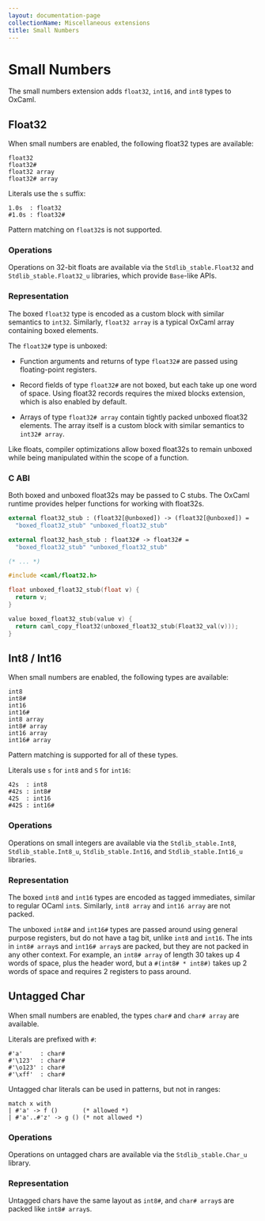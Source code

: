 ```yaml
---
layout: documentation-page
collectionName: Miscellaneous extensions
title: Small Numbers
---
```


# Small Numbers

The small numbers extension adds `float32`, `int16`, and `int8` types to OxCaml.

## Float32

When small numbers are enabled, the following float32 types are available:

```
float32
float32#
float32 array
float32# array
```

Literals use the `s` suffix:

```
1.0s  : float32
#1.0s : float32#
```

Pattern matching on `float32`s is not supported.

### Operations

Operations on 32-bit floats are available via the `Stdlib_stable.Float32` and
`Stdlib_stable.Float32_u` libraries, which provide `Base`-like APIs.

### Representation

The boxed `float32` type is encoded as a custom block with similar semantics to
`int32`.  Similarly, `float32 array` is a typical OxCaml array containing boxed
elements.

The `float32#` type is unboxed:

- Function arguments and returns of type `float32#` are passed using
  floating-point registers.

- Record fields of type `float32#` are not boxed, but each take up one word of
  space.  Using float32 records requires the mixed blocks extension, which is
  also enabled by default.

- Arrays of type `float32# array` contain tightly packed unboxed float32
  elements.  The array itself is a custom block with similar semantics to
  `int32# array`.

Like floats, compiler optimizations allow boxed float32s to remain unboxed while
being manipulated within the scope of a function.

### C ABI

Both boxed and unboxed float32s may be passed to C stubs.  The OxCaml runtime
provides helper functions for working with float32s.

```ocaml
external float32_stub : (float32[@unboxed]) -> (float32[@unboxed]) =
  "boxed_float32_stub" "unboxed_float32_stub"

external float32_hash_stub : float32# -> float32# =
  "boxed_float32_stub" "unboxed_float32_stub"

(* ... *)
```
```c
#include <caml/float32.h>

float unboxed_float32_stub(float v) {
  return v;
}

value boxed_float32_stub(value v) {
  return caml_copy_float32(unboxed_float32_stub(Float32_val(v)));
}
```

## Int8 / Int16

When small numbers are enabled, the following types are available:
```
int8
int8#
int16
int16#
int8 array
int8# array
int16 array
int16# array
```

Pattern matching is supported for all of these types.

Literals use `s` for `int8` and `S` for `int16`:
```
42s  : int8
#42s : int8#
42S  : int16
#42S : int16#
```

### Operations

Operations on small integers are available via the `Stdlib_stable.Int8`,
`Stdlib_stable.Int8_u`, `Stdlib_stable.Int16`, and `Stdlib_stable.Int16_u`
libraries.

### Representation

The boxed `int8` and `int16` types are encoded as tagged immediates, similar to
regular OCaml `int`s. Similarly, `int8 array` and `int16 array` are not packed.

The unboxed `int8#` and `int16#` types are passed around using general purpose
registers, but do not have a tag bit, unlike `int8` and `int16`. The ints in
`int8# array`s and `int16# array`s are packed, but they are not packed in any
other context. For example, an `int8# array` of length 30 takes up 4 words of
space, plus the header word, but a `#(int8# * int8#)` takes up 2 words of space
and requires 2 registers to pass around.

## Untagged Char

When small numbers are enabled, the types `char#` and `char# array`
are available.

Literals are prefixed with `#`:
```
#'a'     : char#
#'\123'  : char#
#'\o123' : char#
#'\xff'  : char#
```

Untagged char literals can be used in patterns, but not in ranges:
```
match x with
| #'a' -> f ()       (* allowed *)
| #'a'..#'z' -> g () (* not allowed *)
```

### Operations

Operations on untagged chars are available via the `Stdlib_stable.Char_u`
library.

### Representation

Untagged chars have the same layout as `int8#`, and `char# array`s are packed
like `int8# array`s.
